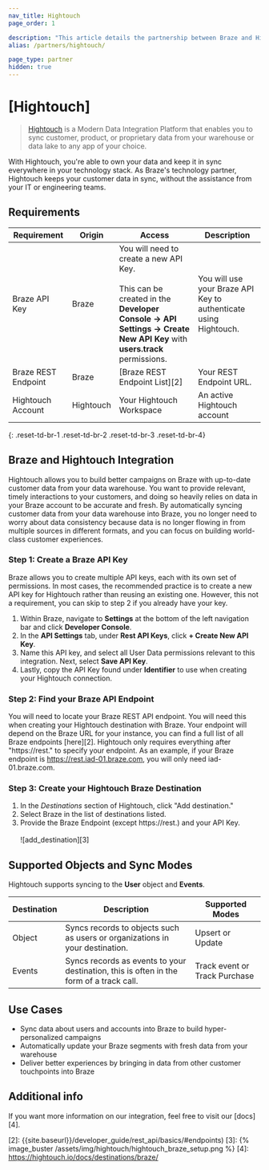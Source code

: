 ```yaml
---
nav_title: Hightouch
page_order: 1

description: "This article details the partnership between Braze and Hightouch, a platform to sync your customer data from your warehouse to business tools."
alias: /partners/hightouch/

page_type: partner
hidden: true
---
```


# [Hightouch]

> [Hightouch][1] is a Modern Data Integration Platform that enables you to sync customer, product, or proprietary data from your warehouse or data lake to any app of your choice.

With Hightouch, you're able to own your data and keep it in sync everywhere in your technology stack. As Braze's technology partner, Hightouch keeps your customer data in sync, without the assistance from your IT or engineering teams.

## Requirements

| Requirement | Origin | Access | Description |
|---|---|---|---|
| Braze API Key | Braze | You will need to create a new API Key.<br><br>This can be created in the __Developer Console -> API Settings -> Create New API Key__ with __users.track__ permissions. | You will use your Braze API Key to authenticate using Hightouch. |
| Braze REST Endpoint | Braze | [Braze REST Endpoint List][2] | Your REST Endpoint URL.  |
| Hightouch Account | Hightouch | Your Hightouch Workspace | An active Hightouch account |
{: .reset-td-br-1 .reset-td-br-2 .reset-td-br-3  .reset-td-br-4}

## Braze and Hightouch Integration

Hightouch allows you to build better campaigns on Braze with up-to-date customer data from your data warehouse. You want to provide relevant, timely interactions to your customers, and doing so heavily relies on data in your Braze account to be accurate and fresh. By automatically syncing customer data from your data warehouse into Braze, you no longer need to worry about data consistency because data is no longer flowing in from multiple sources in different formats, and you can focus on building world-class customer experiences.

### Step 1: Create a Braze API Key

Braze allows you to create multiple API keys, each with its own set of permissions. In most cases, the recommended practice is to create a new API key for Hightouch rather than reusing an existing one. However, this not a requirement, you can skip to step 2 if you already have your key.

1. Within Braze, navigate to __Settings__ at the bottom of the left navigation bar and click __Developer Console__.
2. In the __API Settings__ tab, under __Rest API Keys__, click __+ Create New API Key__.
3. Name this API key, and select all User Data permissions relevant to this integration.  Next, select __Save API Key__.
4. Lastly, copy the API Key found under __Identifier__ to use when creating your Hightouch connection. 

### Step 2: Find your Braze API Endpoint

You will need to locate your Braze REST API endpoint. You will need this when creating your Hightouch destination with Braze. Your endpoint will depend on the Braze URL for your instance, you can find a full list of all Braze endpoints [here][2]. Hightouch only requires everything after "https://rest." to specify your endpoint. As an example, if your Braze endpoint is https://rest.iad-01.braze.com, you will only need iad-01.braze.com.

### Step 3: Create your Hightouch Braze Destination

1. In the _Destinations_ section of Hightouch, click "Add destination."
2. Select Braze in the list of destinations listed.
3. Provide the Braze Endpoint (except https://rest.) and your API Key.<br /><br />![add_destination][3]

## Supported Objects and Sync Modes

Hightouch supports syncing to the __User__ object and __Events__.

| Destination | Description | Supported Modes |
|---|---|---|
| Object | Syncs records to objects such as users or organizations in your destination.| Upsert or Update |
| Events | Syncs records as events to your destination, this is often in the form of a track call. | Track event or Track Purchase|

## Use Cases

* Sync data about users and accounts into Braze to build hyper-personalized campaigns
* Automatically update your Braze segments with fresh data from your warehouse
* Deliver better experiences by bringing in data from other customer touchpoints into Braze

## Additional info

If you want more information on our integration, feel free to visit our [docs][4].


[1]: https://hightouch.io
[2]: {{site.baseurl}}/developer_guide/rest_api/basics/#endpoints)
[3]: {% image_buster /assets/img/hightouch/hightouch_braze_setup.png %}
[4]: https://hightouch.io/docs/destinations/braze/
